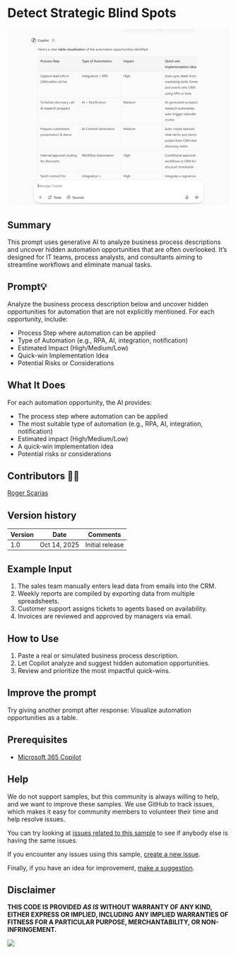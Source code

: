 # Detect Strategic Blind Spots

![demo of the copilot response from the prompt](./assets/demo.png)

## Summary
This prompt uses generative AI to analyze business process descriptions and uncover hidden automation opportunities that are often overlooked. It’s designed for IT teams, process analysts, and consultants aiming to streamline workflows and eliminate manual tasks.

## Prompt💡
Analyze the business process description below and uncover hidden opportunities for automation that are not explicitly mentioned. For each opportunity, include:
- Process Step where automation can be applied
- Type of Automation (e.g., RPA, AI, integration, notification)
- Estimated Impact (High/Medium/Low)
- Quick-win Implementation Idea
- Potential Risks or Considerations

## What It Does
For each automation opportunity, the AI provides:
- The process step where automation can be applied
- The most suitable type of automation (e.g., RPA, AI, integration, notification)
- Estimated impact (High/Medium/Low)
- A quick-win implementation idea
- Potential risks or considerations


## Contributors 👨‍💻

[Roger Scarias](https://github.com/rogerscarias)


## Version history

Version|Date|Comments
-------|----|--------
1.0|Oct 14, 2025|Initial release


## Example Input
1. The sales team manually enters lead data from emails into the CRM.
2. Weekly reports are compiled by exporting data from multiple spreadsheets.
3. Customer support assigns tickets to agents based on availability.
4. Invoices are reviewed and approved by managers via email.

## How to Use
1. Paste a real or simulated business process description.
2. Let Copilot analyze and suggest hidden automation opportunities.
3. Review and prioritize the most impactful quick-wins.

## Improve the prompt
Try giving another prompt after response: 
Visualize automation opportunities as a table.



## Prerequisites

* [Microsoft 365 Copilot](https://developer.microsoft.com/microsoft-365/dev-program)

## Help

We do not support samples, but this community is always willing to help, and we want to improve these samples. We use GitHub to track issues, which makes it easy for  community members to volunteer their time and help resolve issues.

You can try looking at [issues related to this sample](https://github.com/pnp/copilot-prompts/issues?q=label%3A%22sample%3A%20YOUR-SAMPLE-NAME%22) to see if anybody else is having the same issues.

If you encounter any issues using this sample, [create a new issue](https://github.com/pnp/copilot-prompts/issues/new).

Finally, if you have an idea for improvement, [make a suggestion](https://github.com/pnp/copilot-prompts/issues/new).

## Disclaimer

**THIS CODE IS PROVIDED *AS IS* WITHOUT WARRANTY OF ANY KIND, EITHER EXPRESS OR IMPLIED, INCLUDING ANY IMPLIED WARRANTIES OF FITNESS FOR A PARTICULAR PURPOSE, MERCHANTABILITY, OR NON-INFRINGEMENT.**

![](https://m365-visitor-stats.azurewebsites.net/SamplesGallery/copilotprompts-m365-detect-hidden-automation-business)
